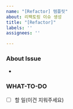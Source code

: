 ```yaml
---
name: "[Refactor] 템플릿"
about: 리팩토링 이슈 생성
title: "[Refactor]"
labels: ''
assignees: ''

---
```


<!-- 단순 코드 수정은 리팩토링이 아니닙니다. -->

### About Issue
<!-- 어떤 코드를 리팩토링 할 것인가 -->
-

### WHAT-TO-DO
<!-- 진행할 작업을 나열하며 할 일을 정확히 파악합니다. -->
- [ ] 할 일(이건 지워주세요)
